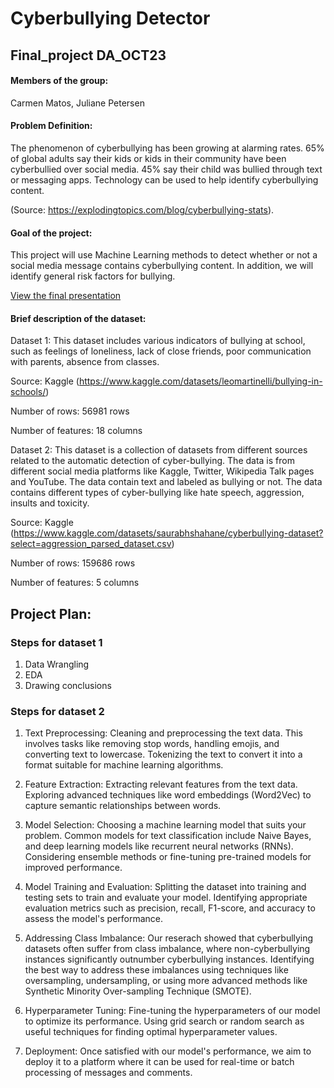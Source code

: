 # Cyberbullying Detector
## Final_project DA_OCT23



#### Members of the group:
Carmen Matos, 
Juliane Petersen

#### Problem Definition:
The phenomenon of cyberbullying has been growing at alarming rates. 65% of global adults say their kids or kids in their community have been cyberbullied over social media. 45% say their child was bullied through text or messaging apps. Technology can be used to help identify cyberbullying content. 

(Source: https://explodingtopics.com/blog/cyberbullying-stats). 

#### Goal of the project:
This project will use Machine Learning methods to detect whether or not a social media message contains cyberbullying content. In addition, we will identify general risk factors for bullying.  

[View the final presentation](https://github.com/calumatos/Cyberbullying-Detector/blob/main/Detect_Cyberbullying%2C%20Final_presentation.pdf)

#### Brief description of the dataset:

Dataset 1: 
This dataset includes various indicators of bullying at school, such as feelings of loneliness, lack of close friends, poor communication with parents, absence from classes. 

Source: Kaggle (https://www.kaggle.com/datasets/leomartinelli/bullying-in-schools/)

Number of rows: 56981 rows

Number of features: 18 columns


Dataset 2: 
This dataset is a collection of datasets from different sources related to the automatic detection of cyber-bullying.
The data is from different social media platforms like Kaggle, Twitter, Wikipedia Talk pages and YouTube. The data 
contain text and labeled as bullying or not. The data contains different types of cyber-bullying like hate speech, 
aggression, insults and toxicity.

Source: Kaggle (https://www.kaggle.com/datasets/saurabhshahane/cyberbullying-dataset?select=aggression_parsed_dataset.csv)

Number of rows: 159686 rows

Number of features: 5 columns


## Project Plan:

### Steps for dataset 1
1. Data Wrangling
2. EDA
3. Drawing conclusions

### Steps for dataset 2

1. Text Preprocessing:
Cleaning and preprocessing the text data. This involves tasks like removing stop words, handling emojis, and converting text to lowercase.
Tokenizing the text to convert it into a format suitable for machine learning algorithms.

2. Feature Extraction:
Extracting relevant features from the text data. Exploring advanced techniques like word embeddings (Word2Vec) to capture semantic relationships between words.

3. Model Selection:
Choosing a machine learning model that suits your problem. Common models for text classification include Naive Bayes, and deep learning models like recurrent neural networks (RNNs).
Considering ensemble methods or fine-tuning pre-trained models for improved performance.

4. Model Training and Evaluation:
Splitting the dataset into training and testing sets to train and evaluate your model.
Identifying appropriate evaluation metrics such as precision, recall, F1-score, and accuracy to assess the model's performance.

5. Addressing Class Imbalance:
Our reserach showed that cyberbullying datasets often suffer from class imbalance, where non-cyberbullying instances significantly outnumber 
cyberbullying instances. Identifying the best way to address these imbalances using techniques like oversampling, undersampling, or using more advanced 
methods like Synthetic Minority Over-sampling Technique (SMOTE).

6. Hyperparameter Tuning:
Fine-tuning the hyperparameters of our model to optimize its performance. Using grid search or random search as useful techniques for finding optimal hyperparameter values.

7. Deployment:
Once satisfied with our model's performance, we aim to deploy it to a platform where it can be used for real-time or batch processing of messages and comments.




